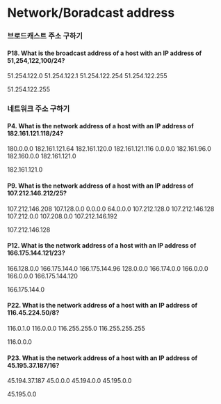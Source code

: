# Network/Boradcast address

### 브로드캐스트 주소 구하기
#### P18. What is the broadcast address of a host with an IP address of 51,254,122,100/24?
51.254.122.0
51.254.122.1
51.254.122.254
51.254.122.255

51.254.122.255
### 네트워크 주소 구하기
#### P4. What is the network address of a host with an IP address of 182.161.121.118/24?
180.0.0.0
182.161.121.64
182.161.120.0
182.161.121.116
0.0.0.0
182.161.96.0
182.160.0.0
182.161.121.0

182.161.121.0
#### P9. What is the network address of a host with an IP address of 107.212.146.212/25?
107.212.146.208
107.128.0.0
0.0.0.0
64.0.0.0
107.212.128.0
107.212.146.128
107.212.0.0
107.208.0.0
107.212.146.192

107.212.146.128
#### P12. What is the network address of a host with an IP address of 166.175.144.121/23?
166.128.0.0
166.175.144.0
166.175.144.96
128.0.0.0
166.174.0.0
166.0.0.0
166.0.0.0
166.175.144.120

166.175.144.0
#### P22. What is the network address of a host with an IP address of 116.45.224.50/8?
116.0.1.0
116.0.0.0
116.255.255.0
116.255.255.255

116.0.0.0
#### P23. What is the network address of a host with an IP address of 45.195.37.187/16?
45.194.37.187
45.0.0.0
45.194.0.0
45.195.0.0

45.195.0.0
